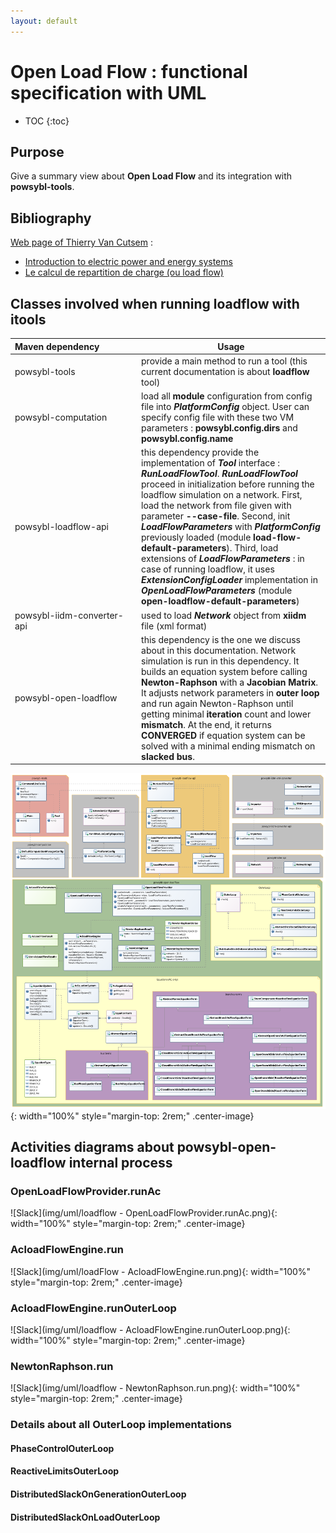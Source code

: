 ```yaml
---
layout: default
---
```


# Open Load Flow : functional specification with UML 

* TOC
{:toc}

## Purpose
Give a summary view about **Open Load Flow** and its integration with **powsybl-tools**.

## Bibliography
[Web page of Thierry Van Cutsem](https://people.montefiore.uliege.be/vct/courses) :
- [Introduction to electric power and energy systems](https://people.montefiore.uliege.be/vct/elec0014/elec0014.pdf)
- [Le calcul de repartition de charge (ou load flow)](https://people.montefiore.uliege.be/vct/elec0029/lf.pdf)

## Classes involved when running loadflow with itools

| Maven&nbsp;dependency&nbsp;&nbsp;&nbsp;&nbsp;&nbsp;&nbsp;&nbsp;&nbsp;&nbsp;&nbsp;&nbsp;&nbsp;&nbsp;&nbsp; | Usage |
| -------------------------- | - |
| powsybl-tools              | provide a main method to run a tool (this current documentation is about **loadflow** tool) |
| powsybl-computation        | load all **module** configuration from config file into ***PlatformConfig*** object. User can specify config file with these two VM parameters : **powsybl.config.dirs** and **powsybl.config.name** |
| powsybl-loadflow-api       | this dependency provide the implementation of ***Tool*** interface : ***RunLoadFlowTool***. ***RunLoadFlowTool*** proceed in initialization before running the loadflow simulation on a network. First, load the network from file given with parameter **--case-file**. Second, init ***LoadFlowParameters*** with ***PlatformConfig*** previously loaded (module **load-flow-default-parameters**). Third, load extensions of ***LoadFlowParameters*** : in case of running loadflow, it uses ***ExtensionConfigLoader*** implementation in ***OpenLoadFlowParameters*** (module **open-loadflow-default-parameters**) |
| powsybl-iidm-converter-api | used to load ***Network*** object from **xiidm** file (xml format) |
| powsybl-open-loadflow      | this dependency is the one we discuss about in this documentation. Network simulation is run in this dependency. It builds an equation system before calling **Newton-Raphson** with a **Jacobian Matrix**. It adjusts network parameters in **outer loop** and run again Newton-Raphson until getting minimal **iteration** count and lower **mismatch**. At the end, it returns **CONVERGED** if equation system can be solved with a minimal ending mismatch on **slacked bus**.|

![Slack](img/uml/loadflow.png){: width="100%" style="margin-top: 2rem;" .center-image}

## Activities diagrams about powsybl-open-loadflow internal process
### OpenLoadFlowProvider.runAc
![Slack](img/uml/loadflow - OpenLoadFlowProvider.runAc.png){: width="100%" style="margin-top: 2rem;" .center-image}

### AcloadFlowEngine.run
![Slack](img/uml/loadFlow - AcloadFlowEngine.run.png){: width="100%" style="margin-top: 2rem;" .center-image}

### AcloadFlowEngine.runOuterLoop
![Slack](img/uml/loadflow - AcloadFlowEngine.runOuterLoop.png){: width="100%" style="margin-top: 2rem;" .center-image}

### NewtonRaphson.run
![Slack](img/uml/loadflow - NewtonRaphson.run.png){: width="100%" style="margin-top: 2rem;" .center-image}

### Details about all OuterLoop implementations
#### PhaseControlOuterLoop

#### ReactiveLimitsOuterLoop

#### DistributedSlackOnGenerationOuterLoop

#### DistributedSlackOnLoadOuterLoop

